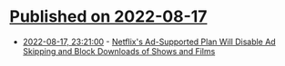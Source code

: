 # [Published on 2022-08-17](index.md)

* [2022-08-17, 23:21:00](https://entertainment.slashdot.org/story/22/08/17/211245/netflixs-ad-supported-plan-will-disable-ad-skipping-and-block-downloads-of-shows-and-films?utm_source=rss1.0mainlinkanon&utm_medium=feed) - [Netflix's Ad-Supported Plan Will Disable Ad Skipping and Block Downloads of Shows and Films](https://entertainment.slashdot.org/story/22/08/17/211245/netflixs-ad-supported-plan-will-disable-ad-skipping-and-block-downloads-of-shows-and-films?utm_source=rss1.0mainlinkanon&utm_medium=feed)
